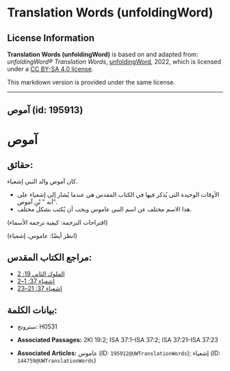 # Translation Words (unfoldingWord)

## License Information

**Translation Words (unfoldingWord)** is based on and adapted from: _unfoldingWord® Translation Words_, [unfoldingWord](https://unfoldingword.org/utw), 2022, which is licensed under a [CC BY-SA 4.0 license](https://creativecommons.org/licenses/by-sa/4.0/legalcode.en).

This markdown version is provided under the same license.



--------------------------------

## آموص (id: 195913)

آموص
====

حقائق:
------

كان آموص والد النبي إشعياء.

* الأوقات الوحيدة التي يُذكر فيها في الكتاب المقدس هي عندما يُشار إلى إشعياء على أنه " بْنِ آموص".
* هذا الاسم مختلف عن اسم النبي عاموس ويجب أن يُكتب بشكل مختلف.

(اقتراحات الترجمة: كيفية ترجمة الأسماء)

(انظر أيضًا: عاموس، إشعياء)

مراجع الكتاب المقدس:
--------------------

* [الملوك الثاني 19: 2](https://ref.ly/2Kgs19:2)
* [إشعياء 37: 1–2](https://ref.ly/Isa37:1-Isa37:2)
* [إشعياء 37: 21–23](https://ref.ly/Isa37:21-Isa37:23)

بيانات الكلمة:
--------------

* سترونج: H0531

* **Associated Passages:** 2KI 19:2; ISA 37:1–ISA 37:2; ISA 37:21–ISA 37:23
* **Associated Articles:** عاموس (ID: `195912@UWTranslationWords`); إشعياء (ID: `144759@UWTranslationWords`)


